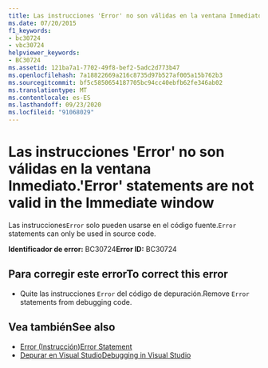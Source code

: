 ```yaml
---
title: Las instrucciones 'Error' no son válidas en la ventana Inmediato.
ms.date: 07/20/2015
f1_keywords:
- bc30724
- vbc30724
helpviewer_keywords:
- BC30724
ms.assetid: 121ba7a1-7702-49f8-bef2-5adc2d773b47
ms.openlocfilehash: 7a18822669a216c8735d97b527af005a15b762b3
ms.sourcegitcommit: bf5c5850654187705bc94cc40ebfb62fe346ab02
ms.translationtype: MT
ms.contentlocale: es-ES
ms.lasthandoff: 09/23/2020
ms.locfileid: "91068029"
---
```

# <a name="error-statements-are-not-valid-in-the-immediate-window"></a><span data-ttu-id="3fd9c-102">Las instrucciones 'Error' no son válidas en la ventana Inmediato.</span><span class="sxs-lookup"><span data-stu-id="3fd9c-102">'Error' statements are not valid in the Immediate window</span></span>

<span data-ttu-id="3fd9c-103">Las instrucciones`Error` solo pueden usarse en el código fuente.</span><span class="sxs-lookup"><span data-stu-id="3fd9c-103">`Error` statements can only be used in source code.</span></span>  
  
 <span data-ttu-id="3fd9c-104">**Identificador de error:** BC30724</span><span class="sxs-lookup"><span data-stu-id="3fd9c-104">**Error ID:** BC30724</span></span>  
  
## <a name="to-correct-this-error"></a><span data-ttu-id="3fd9c-105">Para corregir este error</span><span class="sxs-lookup"><span data-stu-id="3fd9c-105">To correct this error</span></span>  
  
- <span data-ttu-id="3fd9c-106">Quite las instrucciones `Error` del código de depuración.</span><span class="sxs-lookup"><span data-stu-id="3fd9c-106">Remove `Error` statements from debugging code.</span></span>  
  
## <a name="see-also"></a><span data-ttu-id="3fd9c-107">Vea también</span><span class="sxs-lookup"><span data-stu-id="3fd9c-107">See also</span></span>

- [<span data-ttu-id="3fd9c-108">Error (Instrucción)</span><span class="sxs-lookup"><span data-stu-id="3fd9c-108">Error Statement</span></span>](../language-reference/statements/error-statement.md)
- [<span data-ttu-id="3fd9c-109">Depurar en Visual Studio</span><span class="sxs-lookup"><span data-stu-id="3fd9c-109">Debugging in Visual Studio</span></span>](/visualstudio/debugger/debugger-feature-tour)
